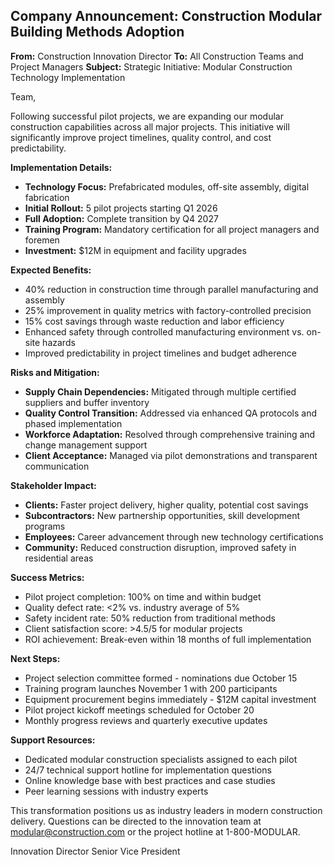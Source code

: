 ## Company Announcement: Construction Modular Building Methods Adoption

**From:** Construction Innovation Director
**To:** All Construction Teams and Project Managers
**Subject:** Strategic Initiative: Modular Construction Technology Implementation

Team,

Following successful pilot projects, we are expanding our modular construction capabilities across all major projects. This initiative will significantly improve project timelines, quality control, and cost predictability.

**Implementation Details:**
- **Technology Focus:** Prefabricated modules, off-site assembly, digital fabrication
- **Initial Rollout:** 5 pilot projects starting Q1 2026
- **Full Adoption:** Complete transition by Q4 2027
- **Training Program:** Mandatory certification for all project managers and foremen
- **Investment:** $12M in equipment and facility upgrades

**Expected Benefits:**
- 40% reduction in construction time through parallel manufacturing and assembly
- 25% improvement in quality metrics with factory-controlled precision
- 15% cost savings through waste reduction and labor efficiency
- Enhanced safety through controlled manufacturing environment vs. on-site hazards
- Improved predictability in project timelines and budget adherence

**Risks and Mitigation:**
- **Supply Chain Dependencies:** Mitigated through multiple certified suppliers and buffer inventory
- **Quality Control Transition:** Addressed via enhanced QA protocols and phased implementation
- **Workforce Adaptation:** Resolved through comprehensive training and change management support
- **Client Acceptance:** Managed via pilot demonstrations and transparent communication

**Stakeholder Impact:**
- **Clients:** Faster project delivery, higher quality, potential cost savings
- **Subcontractors:** New partnership opportunities, skill development programs
- **Employees:** Career advancement through new technology certifications
- **Community:** Reduced construction disruption, improved safety in residential areas

**Success Metrics:**
- Pilot project completion: 100% on time and within budget
- Quality defect rate: <2% vs. industry average of 5%
- Safety incident rate: 50% reduction from traditional methods
- Client satisfaction score: >4.5/5 for modular projects
- ROI achievement: Break-even within 18 months of full implementation

**Next Steps:**
- Project selection committee formed - nominations due October 15
- Training program launches November 1 with 200 participants
- Equipment procurement begins immediately - $12M capital investment
- Pilot project kickoff meetings scheduled for October 20
- Monthly progress reviews and quarterly executive updates

**Support Resources:**
- Dedicated modular construction specialists assigned to each pilot
- 24/7 technical support hotline for implementation questions
- Online knowledge base with best practices and case studies
- Peer learning sessions with industry experts

This transformation positions us as industry leaders in modern construction delivery. Questions can be directed to the innovation team at modular@construction.com or the project hotline at 1-800-MODULAR.

Innovation Director
Senior Vice President

